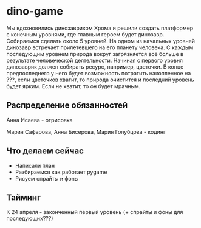 # dino-game

Мы вдохновились динозавриком Хрома и решили создать платформер с конечным уровнями, где главным героем будет динозавр. Собираемся сделать около 5 уровней. На одном из начальных уровней динозавр встречает прилетевшего на его планету человека. С каждым последующим уровнем природа вокруг загрязняется всё больше в результате человеческой деятельности. Начиная с первого уровня динозаврик должен собирать ресурс, например, цветочки. В конце предпоследнего у него будет возможность потратить накопленное на ???, если цветочков хватит, то природа очистится и последний уровень будет ярким. Если не хватит, то он будет мрачным. 

## Распределение обязанностей

Анна Исаева - отрисовка

Мария Сафарова, Анна Бисерова, Мария Голубцова - кодинг

## Что делаем сейчас
* Написали план
* Разбираемся как работает pygame
* Рисуем спрайты и фоны

## Тайминг

К 24 апреля - законченный первый уровень (+ спрайты и фоны для последующих???)

